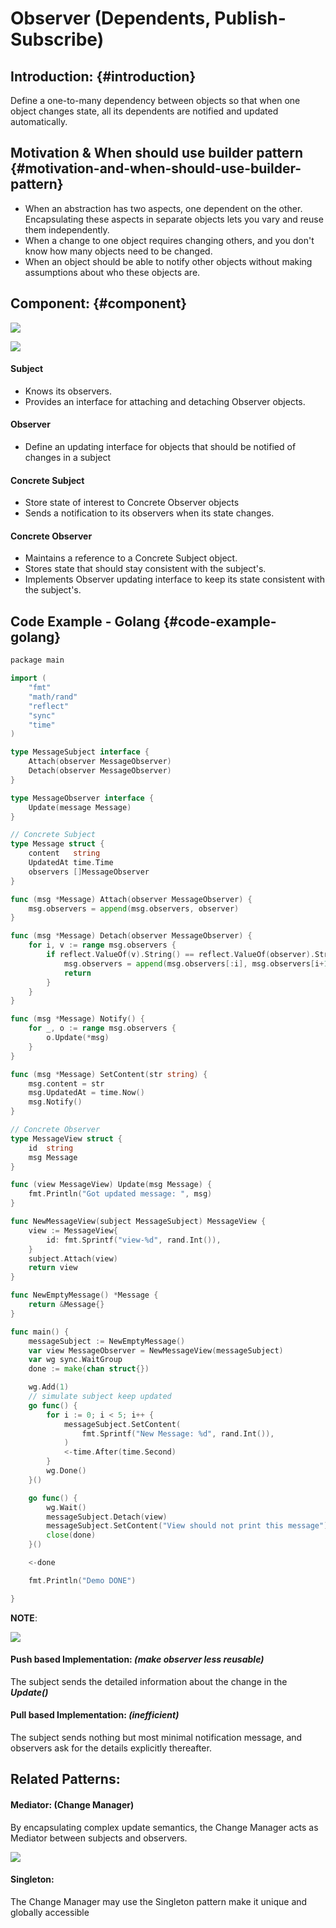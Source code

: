 # Observer \(Dependents, Publish-Subscribe\)

## Introduction: {#introduction}

​Define a one-to-many dependency between objects so that when one object changes state, all its dependents are notified and updated automatically.

## Motivation & When should use builder pattern {#motivation-and-when-should-use-builder-pattern}

* ​When an abstraction has two aspects, one dependent on the other. Encapsulating   these aspects in separate objects lets you vary and reuse them independently.
* When a change to one object requires changing others, and you don't know   how many objects need to be changed.
* When an object should be able to notify other objects without making assumptions   about who these objects are.

## Component:​ {#component}

![](../.gitbook/assets/image%20%2815%29.png)

![](../.gitbook/assets/image%20%286%29.png)

#### Subject

* Knows its observers.
* Provides an interface for attaching and detaching Observer objects.

#### Observer

* Define an updating interface for objects that should be notified of changes in a subject

#### Concrete Subject

* Store state of interest to Concrete Observer objects
* Sends a notification to its observers when its state changes.

#### Concrete Observer

* Maintains a reference to a Concrete Subject object.
* Stores state that should stay consistent with the subject's.
* Implements Observer updating interface to keep its state consistent with the subject's.

## Code Example - Golang {#code-example-golang}

```go
​​package main

import (
	"fmt"
	"math/rand"
	"reflect"
	"sync"
	"time"
)

type MessageSubject interface {
	Attach(observer MessageObserver)
	Detach(observer MessageObserver)
}

type MessageObserver interface {
	Update(message Message)
}

// Concrete Subject
type Message struct {
	content   string
	UpdatedAt time.Time
	observers []MessageObserver
}

func (msg *Message) Attach(observer MessageObserver) {
	msg.observers = append(msg.observers, observer)
}

func (msg *Message) Detach(observer MessageObserver) {
	for i, v := range msg.observers {
		if reflect.ValueOf(v).String() == reflect.ValueOf(observer).String() {
			msg.observers = append(msg.observers[:i], msg.observers[i+1:]...)
			return
		}
	}
}

func (msg *Message) Notify() {
	for _, o := range msg.observers {
		o.Update(*msg)
	}
}

func (msg *Message) SetContent(str string) {
	msg.content = str
	msg.UpdatedAt = time.Now()
	msg.Notify()
}

// Concrete Observer
type MessageView struct {
	id  string
	msg Message
}

func (view MessageView) Update(msg Message) {
	fmt.Println("Got updated message: ", msg)
}

func NewMessageView(subject MessageSubject) MessageView {
	view := MessageView{
		id: fmt.Sprintf("view-%d", rand.Int()),
	}
	subject.Attach(view)
	return view
}

func NewEmptyMessage() *Message {
	return &Message{}
}

func main() {
	messageSubject := NewEmptyMessage()
	var view MessageObserver = NewMessageView(messageSubject)
	var wg sync.WaitGroup
	done := make(chan struct{})

	wg.Add(1)
	// simulate subject keep updated
	go func() {
		for i := 0; i < 5; i++ {
			messageSubject.SetContent(
				fmt.Sprintf("New Message: %d", rand.Int()),
			)
			<-time.After(time.Second)
		}
		wg.Done()
	}()

	go func() {
		wg.Wait()
		messageSubject.Detach(view)
		messageSubject.SetContent("View should not print this message")
		close(done)
	}()

	<-done

	fmt.Println("Demo DONE")

}

```

**NOTE**:

![](../.gitbook/assets/image%20%2810%29.png)

#### Push based Implementation: _\(make observer less reusable\)_

The subject sends the detailed information about the change in the _**Update\(\)**_

#### Pull based Implementation: _\(inefficient\)_

​The subject sends nothing but most minimal notification message, and observers ask for the details explicitly thereafter.

## ​Related Patterns:

#### Mediator:  \(Change Manager\)

By encapsulating complex update semantics, the Change Manager acts as Mediator between subjects and observers.

![](../.gitbook/assets/image%20%2810%29.png)

#### Singleton:

The Change Manager​ may use the Singleton pattern make it unique and globally accessible

